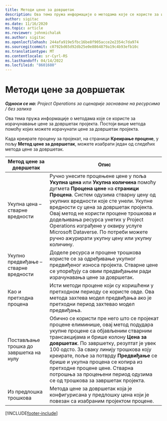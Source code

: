 ```yaml
---
title: Методи цене за довршетак
description: Ова тема пружа информације о методама које се користе за израчунавање цене за довршетак пројекта.
author: sigitac
ms.date: 11/16/2020
ms.topic: article
ms.reviewer: johnmichalak
ms.author: sigitac
ms.openlocfilehash: 244afa919e5fbc16be8f905acce2e2354c7da974
ms.sourcegitcommit: c0792bd65d92db25e0e8864879a19c4b93efb10c
ms.translationtype: MT
ms.contentlocale: sr-Cyrl-RS
ms.lasthandoff: 04/14/2022
ms.locfileid: "8601680"
---
```

# <a name="cost-to-complete-methods"></a>Методи цене за довршетак

_**Односи се на:** Project Operations за сценарије засноване на ресурсима / без залиха_

Ова тема пружа информације о методама које се користе за израчунавање цене за довршетак пројекта. Постоји више метода помоћу којих можете израчунати цене за довршетак пројекта. 

Када креирате процену за пројекат, на страници **Креирање процене**, у пољу **Метод цене за довршетак**, можете изабрати један од следећих метода цене за довршетак.

| Метод цене за довршетак    | Опис                                                                                                                                                                                                                                                                                                                                                                                                                                                                                        |
|------------------------------|----------------------------------------------------------------------------------------------------------------------------------------------------------------------------------------------------------------------------------------------------------------------------------------------------------------------------------------------------------------------------------------------------------------------------------------------------------------------------------------------------|
| Укупна цена – стварне вредности            | Ручно унесите процењене цене у поља **Укупна цена** или **Укупна количина** помоћу дугмета **Процена цене** на **страници Процена**. Систем одузима стварну цену од укупних вредности које сте унели. Укупне вредности су цена за довршетак пројекта. Овај метод не користи процене трошкова и додељивања ресурса унетих у Project Operations изграђене у оквиру услуге Microsoft Dataverse. По потреби можете ручно ажурирати укупну цену или укупну количину.  |
| Укупно предвиђање – стварне вредности        | Доделе ресурса и процене трошкова користе се за одређивање укупног предвиђеног износа пројекта. Стварне цене се упоређују са овим предвиђањем ради израчунавања цене за довршетак.                                                                                                                                                                                                                                                                          |
| Као и претходна процена         | Исти методи процене који су коришћени у претходном периоду се користе овде. Ова метода захтева модел предвиђања ако је претходни период захтевао модел предвиђања.                                                                                                                                                                                                                                                                                                                           |
| Постављање трошка до завршетка на нулу | Обично се користи пре него што се пројекат процене елиминише, овај метод подудара укупне процене са објављеним стварним трансакцијама и брише колону **Цена за довршетак**. По завршетку, резултат је увек 100 одсто. За сваку линију трошкова коју креирате, поље за потврду **Предвиђање** се брише и укупна процена се копира из претходне процене цене. Стварна потрошња за процењени период одузима се од трошкова за завршетак пројекта.              |
| Из предлошка трошкова           | Метода цене за довршетак која је конфигурисана у предлошку цена који је повезан са изабраним пројектом процене.                                                                                                                                                                                                                                                                                                                                                                          |


[!INCLUDE[footer-include](../includes/footer-banner.md)]